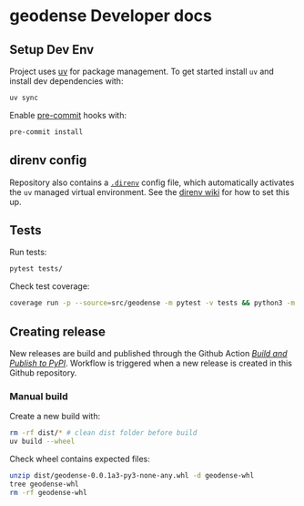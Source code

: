 # geodense Developer docs

## Setup Dev Env

Project uses [uv](https://docs.astral.sh/uv/) for package management. To get started install `uv` and install dev
dependencies with:

```sh
uv sync
```

Enable [pre-commit](https://pre-commit.com/) hooks with:

```sh
pre-commit install
```

## direnv config

Repository also contains a [`.direnv`](https://direnv.net/) config file, which automatically activates the `uv` managed
virtual environment. See the [direnv wiki](https://github.com/direnv/direnv/wiki/Python#uv) for how to set this up.

## Tests

Run tests:

```sh
pytest tests/
```

Check test coverage:

```sh
coverage run -p --source=src/geodense -m pytest -v tests && python3 -m coverage report --data-file $(ls -t  .coverage.* | head -1)
```

## Creating release

New releases are build and published through the Github Action
[_Build and Publish to PyPI_](.github/workflows/python-publish.yaml). Workflow is triggered when a new release is
created in this Github repository.

### Manual build

Create a new build with:

```sh
rm -rf dist/* # clean dist folder before build
uv build --wheel
```

Check wheel contains expected files:

```sh
unzip dist/geodense-0.0.1a3-py3-none-any.whl -d geodense-whl
tree geodense-whl
rm -rf geodense-whl
```
